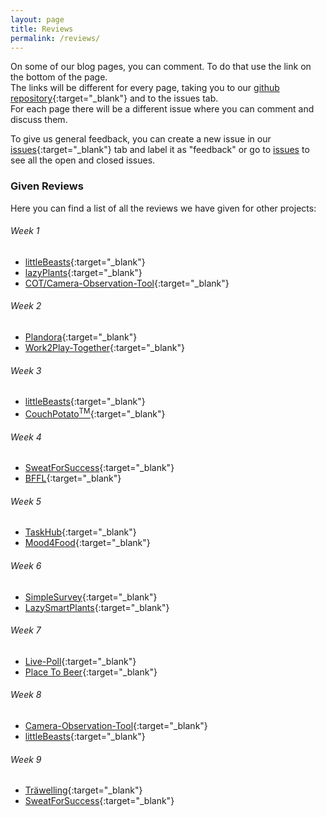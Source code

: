 ```yaml
---
layout: page
title: Reviews
permalink: /reviews/
---
```

On some of our blog pages, you can comment. To do that use the link on the bottom of the page.  
The links will be different for every page, taking you to our [github repository](https://github.com/FileFighter/filefighter.github.io/){:target="_blank"} and to the issues tab.  
For each page there will be a different issue where you can comment and discuss them.

To give us general feedback, you can create a new issue in our [issues](https://github.com/FileFighter/filefighter.github.io/issues){:target="_blank"} tab and label it as "feedback" or go to <a target="_blank" href="https://github.com/FileFighter/filefighter.github.io/issues">issues</a> to see all the open and closed issues.


### Given Reviews

Here you can find a list of all the reviews we have given for other projects:

###### Week 1
* [littleBeasts](https://littlebeastsgame.wordpress.com/2020/10/01/projekterstellung-und-definition/){:target="_blank"}
* [lazyPlants](https://lazysmartplants.wordpress.com/2020/10/01/week-1-hello-world/){:target="_blank"}
* [COT/Camera-Observation-Tool](https://cameraobservationtool.wordpress.com/2020/10/05/example-post-2/){:target="_blank"}

###### Week 2
* [Plandora](https://plandora51897980.wordpress.com/2020/10/11/__trashed/){:target="_blank"}
* [Work2Play-Together](https://work2playtogether.wordpress.com/2020/10/08/week-2-organizing-and-setup/){:target="_blank"}

###### Week 3
* [littleBeasts](https://littlebeastsgame.wordpress.com/2020/10/18/3rd-week/){:target="_blank"}
* [CouchPotato<sup>TM</sup>](https://couchpotato228498876.wordpress.com/2020/10/19/week-2-project-warm-up-time/){:target="_blank"}

###### Week 4
* [SweatForSuccess](https://sweatforsuccess689030981.wordpress.com/2020/10/24/w4-usecases/){:target="_blank"}
* [BFFL](https://bffl612917651.wordpress.com/2020/10/22/week-4/){:target="_blank"}

###### Week 5
* [TaskHub](https://taskhub854228916.wordpress.com/2020/10/29/0%ef%b8%8f%e2%83%a35%ef%b8%8f%e2%83%a3-%f0%9f%a7%aa-tests-with-cucumber/){:target="_blank"}
* [Mood4Food](https://md4fd.wordpress.com/2020/10/30/week-5-feature-files/){:target="_blank"}

###### Week 6
* [SimpleSurvey](https://simplesurveyproject.wordpress.com/2020/11/03/week-6){:target="_blank"}
* [LazySmartPlants](https://lazysmartplants.wordpress.com/2020/11/06/week-6-project-management/){:target="_blank"}

###### Week 7
* [Live-Poll](https://blog.live-poll.de/week-6/){:target="_blank"}
* [Place To Beer](https://placetobeer475840703.wordpress.com/2020/11/15/starting-to-code/){:target="_blank"}

###### Week 8
* [Camera-Observation-Tool](https://cameraobservationtool.wordpress.com/2020/11/22/database-spezification-class-diagram-week-7-8/){:target="_blank"}
* [littleBeasts](https://littlebeastsgame.wordpress.com/2020/11/22/8th-week/comment-page-1/){:target="_blank"}

###### Week 9
* [Träwelling](https://traewelling.wordpress.com/2020/11/25/week-7/){:target="_blank"}
* [SweatForSuccess](https://sweatforsuccess689030981.wordpress.com/2020/11/29/w9-more-use-cases/){:target="_blank"}

